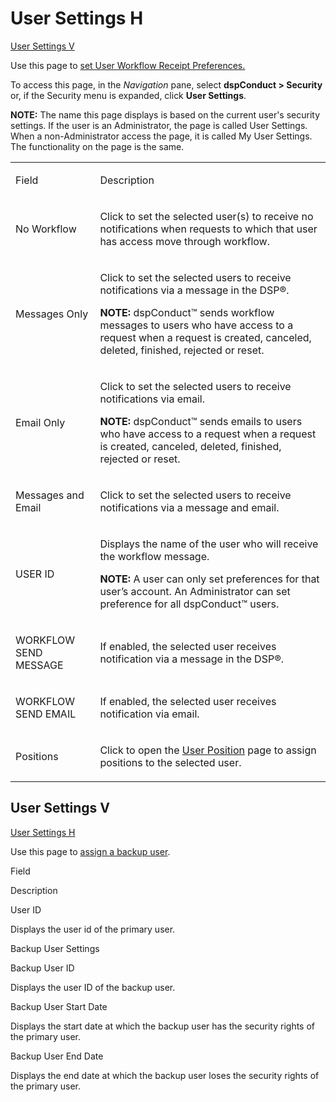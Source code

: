 # <span id="User_Settings_H"></span>User Settings H

[User Settings V](User_Settings_H.htm#User_Settings_V)

<div class="use">

Use this page to [set User Workflow Receipt
Preferences.](../Config/Set_User_Workflow_Receipt_Preferences.htm)

</div>

To access this page, in the *Navigation* pane, select **dspConduct \>
Security** or, if the Security menu is expanded, click **User
Settings**.

**NOTE:** The name this page displays is based on the current user's
security settings. If the user is an Administrator, the page is called
User Settings. When a non-Administrator access the page, it is called My
User Settings. The functionality on the page is the same.

<table>
<tbody>
<tr class="odd">
<td><p>Field</p></td>
<td><p>Description</p></td>
</tr>
<tr class="even">
<td><p>No Workflow</p></td>
<td><p>Click to set the selected user(s) to receive no notifications when requests to which that user has access move through workflow. </p></td>
</tr>
<tr class="odd">
<td><p>Messages Only</p></td>
<td><p>Click to set the selected users to receive notifications via a message in the DSP®.</p>
<p><strong>NOTE:</strong> dspConduct™ sends workflow messages to users who have access to a request when a request is created, canceled, deleted, finished, rejected or reset.</p></td>
</tr>
<tr class="even">
<td><p>Email Only</p></td>
<td><p>Click to set the selected users to receive notifications via email.</p>
<p><strong>NOTE:</strong> dspConduct™ sends emails to users who have access to a request when a request is created, canceled, deleted, finished, rejected or reset.</p></td>
</tr>
<tr class="odd">
<td><p>Messages and Email</p></td>
<td><p>Click to set the selected users to receive notifications via a message and email.</p></td>
</tr>
<tr class="even">
<td><p>USER ID</p></td>
<td><p>Displays the name of the user who will receive the workflow message.</p>
<p><strong>NOTE:</strong> A user can only set preferences for that user’s account. An Administrator can set preference for all dspConduct™ users.</p></td>
</tr>
<tr class="odd">
<td><p>WORKFLOW SEND MESSAGE</p></td>
<td><p>If enabled, the selected user receives notification via a message in the DSP®.</p></td>
</tr>
<tr class="even">
<td><p>WORKFLOW SEND EMAIL</p></td>
<td><p>If enabled, the selected user receives notification via email.</p></td>
</tr>
<tr class="odd">
<td><p>Positions</p></td>
<td><p>Click to open the <a href="User_Position.htm">User Position</a> page to assign positions to the selected user.</p></td>
</tr>
</tbody>
</table>

## <span id="User_Settings_V"></span>User Settings V

[User Settings H](User_Settings_H.htm)

<div class="use">

Use this page to [assign a backup
user](../Config/Assign_a_Backup_User.htm).

</div>

Field

Description

User ID

Displays the user id of the primary user.

Backup User Settings

Backup User ID

Displays the user ID of the backup user.

Backup User Start Date

Displays the start date at which the backup user has the security rights
of the primary user.

Backup User End Date

Displays the end date at which the backup user loses the security rights
of the primary user.
